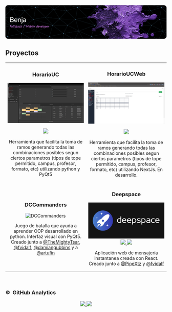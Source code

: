 <img src="https://github.com/benjahuenchunir/benjahuenchunir/blob/main/GitHubHeader.png">

## Proyectos
<table>
<tr>
<td width="50%">
<h3 align="center">HorarioUC</h3>
<div align="center">
<a href="https://github.com/benjahuenchunir/HorarioUC" target="_blank"><img src="https://github.com/benjahuenchunir/benjahuenchunir/blob/main/HorarioUC.png" width="400" alt="HorarioUC"></a>
<p>
<a href="https://github.com/benjahuenchunir/HorarioUC" target="_blank">
<img src="https://img.shields.io/badge/CÓDIGO-ff9?style=for-the-badge&logo=github&logoColor=black">
</a>
</p>
<p>Herramienta que facilita la toma de ramos generando todas las combinaciones posibles segun ciertos parametros (tipos de tope permitido, campus, profesor, formato, etc) utilizando python y PyQt5</p>
</div>
                                                                                      
</td>

<td width="50%">
<h3 align="center">HorarioUCWeb</h3>
<div align="center">                                       
<a href="https://github.com/benjahuenchunir/HorarioUCWeb" target="_blank"><img src="https://github.com/benjahuenchunir/benjahuenchunir/blob/main/HorarioUCWeb.png" width="400" alt="HorarioUCWeb"></a>
<br>
<p>
<a href="https://github.com/benjahuenchunir/HorarioUCWeb" target="_blank">
<img src="https://img.shields.io/badge/C%C3%93DIGO-80ffaa?style=for-the-badge&logo=github&logoColor=black">
</a>
</p>
</p>Herramienta que facilita la toma de ramos generando todas las combinaciones posibles segun ciertos parametros (tipos de tope permitido, campus, profesor, formato, etc) utilizando NextJs. En desarrollo.</p>
</div>  
</tr>

<tr>
<td width="50%">
<h3 align="center">DCCommanders</h3>
<div align="center">
<img src="https://github.com/benjahuenchunir/benjahuenchunir/blob/main/DCCommanders.gif" width="400" alt="DCCommanders"/>
<p>Juego de batalla que ayuda a aprender OOP desarrollado en python. Interfaz visual con PyQt5. Creado junto a <a href="https://github.com/TheMightyTsar">@TheMightyTsar</a>, <a href="https://github.com/fvidalf">@fvidalf</a>, <a href="https://github.com/damiangubbins">@damiangubbins</a> y a <a href="https://github.com/artufin">@artufin</a></p>
</div>
                                                                                      
</td>

<td width="50%">
<h3 align="center">Deepspace</h3>
<div align="center">
<a href="https://github.com/benjahuenchunir/React_Madrid_frontend" target="_blank"><img src="https://github.com/benjahuenchunir/benjahuenchunir/blob/main/Deepspace.png" width="400" alt="Deepspace"></a>
<a href="https://github.com/benjahuenchunir/React_Madrid_frontend" target="_blank">
<img src="https://img.shields.io/badge/FRONTEND-ff9?style=for-the-badge&logo=github&logoColor=black">
</a>     
<a href="https://github.com/benjahuenchunir/React_Madrid_backend" target="_blank">
<img src="https://img.shields.io/badge/BACKEND-ff9?style=for-the-badge&logo=github&logoColor=black">
</a>          
</p>Aplicación web de mensajería instantanea creada con React. Creado junto a <a href="https://github.com/PipeXtz">@PipeXtz</a> y <a href="https://github.com/fvidalf">@fvidalf</a></p>
</div>  
</tr>

</table>                                                                                 
</div>
<br>

### ⚙️ &nbsp;GitHub Analytics

<p align="center">
<a href="https://github.com/benjahuenchunir">
  <img height="180em" src="https://github-readme-stats-eight-theta.vercel.app/api?username=benjahuenchunir&show_icons=true&theme=algolia&include_all_commits=true&count_private=true"/>
  <img height="180em" src="https://github-readme-stats-eight-theta.vercel.app/api/top-langs/?username=benjahuenchunir&layout=compact&langs_count=8&theme=algolia"/>
</a>
</p>
